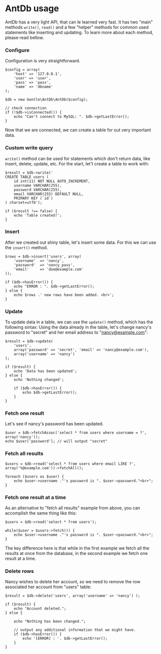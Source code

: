 # AntDb usage

AntDb has a very light API, that can le learned very fast. It has two "main" methods `write()`, `read()` and a few
"helper" methods for common used statements like inserting and updating. To learn more about each method, please read
bellow.

### Configure

Configuration is very straightforward.

```
$config = array(
    'host' => '127.0.0.1',
    'user' => 'user',
    'pass' => 'pass',
    'name' => 'dbname'
);

$db = new Gentle\AntDb\AntDb($config);

// check connection
if (!$db->isConnected()) {
    echo "Can't connect to MySQL: ". $db->getLastError();
}
```

Now that we are connected, we can create a table for out very important data.

### Custom write query

`write()` method can be used for statements which don't return data, like insert, delete, update, etc. For the start,
let't create a table to work with:

```
$result = $db->write('
CREATE TABLE users (
    id int(11) NOT NULL AUTO_INCREMENT,
    username VARCHAR(255),
    password VARCHAR(255),
    email VARCHAR(255) DEFAULT NULL,
    PRIMARY KEY (`id`)
) charset=utf8');

if ($result !== false) {
    echo 'Table created!';
}
```

### Insert

After we created out shiny table, let's insert some data. For this we can use the `insert()` method.

```
$rows = $db->insert('users', array(
    'username'  => 'nancy',
    'password'  => 'nancy_pass',
    'email'     => 'doe@example.com'
));

if ($db->hasError()) {
    echo "ERROR : ". $db->getLastError();
} else {
    echo $rows .' new rows have been added. <br>';
}
```

### Update

To update data in a table, we can use the `update()` method, which has the following sintax: Using the data already in
the table, let's change nancy's password to "secret" and her email address to "nancy@example.com":

```
$result = $db->update(
    'users',
    array('password' => 'secret', 'email' => 'nancy@example.com'),
    array('username' => 'nancy')
);

if ($result) {
    echo 'Data has been updated';
} else {
    echo 'Nothing changed';

    if ($db->hasError()) {
        echo $db->getLastError();
    }
}
```

### Fetch one result

Let's see if nancy's password has been updated.

```
$user = $db->fetchAssoc('select * from users where username = ?', array('nancy'));
echo $user['password']; // will output "secret"
```

### Fetch all results

```
$users = $db->read('select * from users where email LIKE ?', array('%@example.com'))->fetchAll();

foreach ($users as $user) {
    echo $user->username ."'s password is ". $user->password."<br>";
}
```

### Fetch one result at a time

As an alternative to "fetch all results" example from above, you can accomplish the same thing like this:

```
$users = $db->read('select * from users');

while($user = $users->fetch()) {
    echo $user->username ."'s password is ". $user->password."<br>";
}
```

The key difference here is that while in the first example we fetch all the results at once from the database, in the
second example we fetch one result at a time.

### Delete rows

Nancy wishes to delete her account, so we need to remove the row associated her account from "users" table:

```
$result = $db->delete('users', array('username' => 'nancy') );

if ($result) {
    echo "Account deleted.";
} else {

    echo "Nothing has been changed.";

    // output any additional information that we might have.
    if ($db->hasError()) {
        echo '[ERROR] : '. $db->getLastError();
    }
}
```

